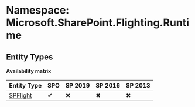 # Namespace: Microsoft.SharePoint.Flighting.Runtime

## Entity Types

**Availability matrix**

Entity Type | SPO | SP 2019 | SP 2016 | SP 2013
----------|-----|---------|---------|--------
[SPFlight](./EntityTypes/SPFlight.md) | ✔ | ✖ | ✖ | ✖
